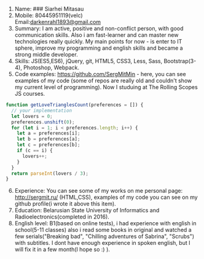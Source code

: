 1. Name: ### Siarhei Mitasau
2. Mobile: 80445951119(velc) <br>
   Email:darkenrahl1893@gmail.com
3. Summary: I am active, positive and non-conflict person, with good communication skills. Also i am fast-learner and can master new technologies really quickly. My main points for now - is enter to IT sphere, improve my programming and english skills and became a strong middle developer.
4. Skills: JS(ES5,ES6), jQuery, git, HTML5, CSS3, Less, Sass, Bootstrap(3-4), Photoshop, Webpack.
5. Code examples: https://github.com/SergMitMin - here, you can see examples of my code (some of repos are really old and couldn't show my current level of programming). Now I studuing at The Rolling Scopes JS courses.
```javascript
function getLoveTrianglesCount(preferences = []) {
  // your implementation
  let lovers = 0;
  preferences.unshift(0);
  for (let i = 1; i < preferences.length; i++) {
    let a = preferences[i];
    let b = preferences[a];
    let c = preferences[b];
    if (c == i) {
      lovers++;
    }
  }
  return parseInt(lovers / 3);
}
```
6. Experience: You can see some of my works on me personal page: http://sergmit.ru/ (HTML,CSS), examples of my code you can see on my github profile(i wrote it above this item).
7. Education: Belarusian State University of Informatics and Radioelectronics(completed in 2016).
8. English level: B1(based on online tests), i had experience with english in school(5-11 classes) also i read some books in original and watched a few serials("Breaking bad", "Chilling adventures of Sabrina", "Scrubs") with subtitles. I dont have enough experience in spoken english, but I will fix it in a few month(I hope so :) ).
